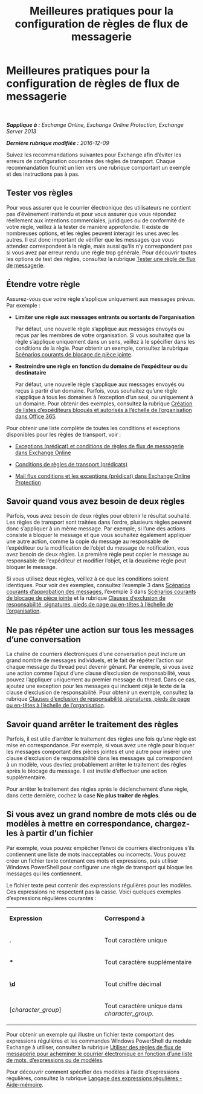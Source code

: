 ﻿---
title: 'Meilleures pratiques pour la configuration de règles de flux de messagerie'
TOCTitle: Meilleures pratiques pour la configuration de règles de flux de messagerie
ms:assetid: abd863c3-c0ce-42f3-9470-a573adc3cbba
ms:mtpsurl: https://technet.microsoft.com/fr-fr/library/Dn960147(v=EXCHG.150)
ms:contentKeyID: 65218859
ms.date: 05/23/2018
mtps_version: v=EXCHG.150
ms.translationtype: MT
---

# Meilleures pratiques pour la configuration de règles de flux de messagerie

 

_**Sapplique à :** Exchange Online, Exchange Online Protection, Exchange Server 2013_

_**Dernière rubrique modifiée :** 2016-12-09_

Suivez les recommandations suivantes pour Exchange afin d’éviter les erreurs de configuration courantes des règles de transport. Chaque recommandation fournit un lien vers une rubrique comportant un exemple et des instructions pas à pas.

## Tester vos règles

Pour vous assurer que le courrier électronique des utilisateurs ne contient pas d’événement inattendu et pour vous assurer que vous répondez réellement aux intentions commerciales, juridiques ou de conformité de votre règle, veillez à la tester de manière approfondie. Il existe de nombreuses options, et les règles peuvent interagir les unes avec les autres. Il est donc important de vérifier que les messages que vous attendez correspondent à la règle, mais aussi qu’ils n’y correspondent pas si vous avez par erreur rendu une règle trop générale. Pour découvrir toutes les options de test des règles, consultez la rubrique [Tester une règle de flux de messagerie](test-a-mail-flow-rule-exchange-2013-help.md).

## Étendre votre règle

Assurez-vous que votre règle s’applique uniquement aux messages prévus. Par exemple :

  - **Limiter une règle aux messages entrants ou sortants de l’organisation**
    
    Par défaut, une nouvelle règle s’applique aux messages envoyés ou reçus par les membres de votre organisation. Si vous souhaitez que la règle s’applique uniquement dans un sens, veillez à le spécifier dans les conditions de la règle. Pour obtenir un exemple, consultez la rubrique [Scénarios courants de blocage de pièce jointe](common-attachment-blocking-scenarios-for-mail-flow-rules-exchange-2013-help.md).

  - **Restreindre une règle en fonction du domaine de l’expéditeur ou du destinataire**
    
    Par défaut, une nouvelle règle s’applique aux messages envoyés ou reçus à partir d’un domaine. Parfois, vous souhaitez qu’une règle s’applique à tous les domaines à l’exception d’un seul, ou uniquement à un domaine. Pour obtenir des exemples, consultez la rubrique [Création de listes d’expéditeurs bloqués et autorisés à l’échelle de l’organisation dans Office 365](https://technet.microsoft.com/fr-fr/library/dn198251\(v=exchg.150\)).

Pour obtenir une liste complète de toutes les conditions et exceptions disponibles pour les règles de transport, voir :

  - [Exceptions (prédicat) et conditions de règles de flux de messagerie dans Exchange Online](https://technet.microsoft.com/fr-fr/library/jj919235\(v=exchg.150\))

  - [Conditions de règles de transport (prédicats)](mail-flow-rule-conditions-and-exceptions-predicates-in-exchange-2013-exchange-2013-help.md)

  - [Mail flux conditions et les exceptions (prédicat) dans Exchange Online Protection](https://technet.microsoft.com/fr-fr/library/jj919234\(v=exchg.150\))

## Savoir quand vous avez besoin de deux règles

Parfois, vous avez besoin de deux règles pour obtenir le résultat souhaité. Les règles de transport sont traitées dans l’ordre, plusieurs règles peuvent donc s’appliquer à un même message. Par exemple, si l’une des actions consiste à bloquer le message et que vous souhaitez également appliquer une autre action, comme la copie du message au responsable de l’expéditeur ou la modification de l’objet du message de notification, vous avez besoin de deux règles. La première règle peut copier le message au responsable de l’expéditeur et modifier l’objet, et la deuxième règle peut bloquer le message.

Si vous utilisez deux règles, veillez à ce que les conditions soient identiques. Pour voir des exemples, consultez l’exemple 3 dans [Scénarios courants d’approbation des messages](common-message-approval-scenarios-exchange-2013-help.md), l’exemple 3 dans [Scénarios courants de blocage de pièce jointe](common-attachment-blocking-scenarios-for-mail-flow-rules-exchange-2013-help.md) et la rubrique [Clauses d’exclusion de responsabilité, signatures, pieds de page ou en-têtes à l’échelle de l’organisation](organization-wide-disclaimers-signatures-footers-or-headers-exchange-online-help.md).

## Ne pas répéter une action sur tous les messages d’une conversation

La chaîne de courriers électroniques d’une conversation peut inclure un grand nombre de messages individuels, et le fait de répéter l’action sur chaque message du thread peut devenir gênant. Par exemple, si vous avez une action comme l’ajout d’une clause d’exclusion de responsabilité, vous pouvez l’appliquer uniquement au premier message du thread. Dans ce cas, ajoutez une exception pour les messages qui incluent déjà le texte de la clause d’exclusion de responsabilité. Pour obtenir un exemple, consultez la rubrique [Clauses d’exclusion de responsabilité, signatures, pieds de page ou en-têtes à l’échelle de l’organisation](organization-wide-disclaimers-signatures-footers-or-headers-exchange-online-help.md).

## Savoir quand arrêter le traitement des règles

Parfois, il est utile d’arrêter le traitement des règles une fois qu’une règle est mise en correspondance. Par exemple, si vous avez une règle pour bloquer les messages comportant des pièces jointes et une autre pour insérer une clause d’exclusion de responsabilité dans les messages qui correspondent à un modèle, vous devriez probablement arrêter le traitement des règles après le blocage du message. Il est inutile d’effectuer une action supplémentaire.

Pour arrêter le traitement des règles après le déclenchement d’une règle, dans cette dernière, cochez la case **Ne plus traiter de règles**.

## Si vous avez un grand nombre de mots clés ou de modèles à mettre en correspondance, chargez-les à partir d’un fichier

Par exemple, vous pouvez empêcher l’envoi de courriers électroniques s’ils contiennent une liste de mots inacceptables ou incorrects. Vous pouvez créer un fichier texte contenant ces mots et expressions, puis utiliser Windows PowerShell pour configurer une règle de transport qui bloque les messages qui les contiennent.

Le fichier texte peut contenir des expressions régulières pour les modèles. Ces expressions ne respectent pas la casse. Voici quelques exemples d’expressions régulières courantes :


<table>
<colgroup>
<col style="width: 50%" />
<col style="width: 50%" />
</colgroup>
<tbody>
<tr class="odd">
<td><p><strong>Expression</strong></p></td>
<td><p><strong>Correspond à</strong></p></td>
</tr>
<tr class="even">
<td><p><strong>.</strong></p></td>
<td><p>Tout caractère unique</p></td>
</tr>
<tr class="odd">
<td><p><strong>*</strong></p></td>
<td><p>Tout caractère supplémentaire</p></td>
</tr>
<tr class="even">
<td><p><strong>\d</strong></p></td>
<td><p>Tout chiffre décimal</p></td>
</tr>
<tr class="odd">
<td><p>[<em>character_group</em>]</p></td>
<td><p>Tout caractère unique dans <em>character_group</em>.</p></td>
</tr>
</tbody>
</table>


Pour obtenir un exemple qui illustre un fichier texte comportant des expressions régulières et les commandes Windows PowerShell du module Exchange à utiliser, consultez la rubrique [Utiliser des règles de flux de messagerie pour acheminer le courrier électronique en fonction d’une liste de mots, d’expressions ou de modèles](use-mail-flow-rules-to-route-email-based-on-a-list-of-words-phrases-or-patterns-exchange-2013-help.md).

Pour découvrir comment spécifier des modèles à l’aide d’expressions régulières, consultez la rubrique [Langage des expressions régulières - Aide-mémoire](https://go.microsoft.com/fwlink/p/?linkid=532394).

